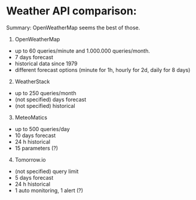 # Weather API comparison:

Summary: OpenWeatherMap seems the best of those.

1. OpenWeatherMap
- up to 60 queries/minute and 1.000.000 queries/month.
- 7 days forecast
- historical data since 1979
- different forecast options (minute for 1h, hourly for 2d, daily for 8 days)

2. WeatherStack
- up to 250 queries/month
- (not specified) days forecast
- (not specified) historical

3. MeteoMatics
- up to 500 queries/day
- 10 days forecast
- 24 h historical
- 15 parameters (?)

4. Tomorrow.io 
- (not specified) query limit
- 5 days forecast
- 24 h historical
- 1 auto monitoring, 1 alert (?)
